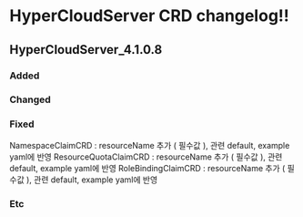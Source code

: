 # HyperCloudServer CRD changelog!!

<!-------------------- v4.1.0.8 start -------------------->

## HyperCloudServer_4.1.0.8

### Added

### Changed

### Fixed
NamespaceClaimCRD : resourceName 추가 ( 필수값 ), 관련 default, example yaml에 반영
ResourceQuotaClaimCRD : resourceName 추가 ( 필수값 ), 관련 default, example yaml에 반영
RoleBindingClaimCRD : resourceName 추가 ( 필수값 ), 관련 default, example yaml에 반영

### Etc

<!--------------------- v4.1.0.8 end --------------------->